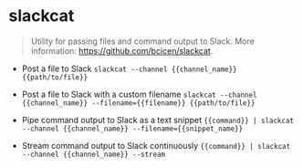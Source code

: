 # slackcat
> Utility for passing files and command output to Slack.
> More information: <https://github.com/bcicen/slackcat>.

- Post a file to Slack
`slackcat --channel {{channel_name}} {{path/to/file}}`

- Post a file to Slack with a custom filename
`slackcat --channel {{channel_name}} --filename={{filename}} {{path/to/file}}`

- Pipe command output to Slack as a text snippet
`{{command}} | slackcat --channel {{channel_name}} --filename={{snippet_name}}`

- Stream command output to Slack continuously
`{{command}} | slackcat --channel {{channel_name}} --stream`
